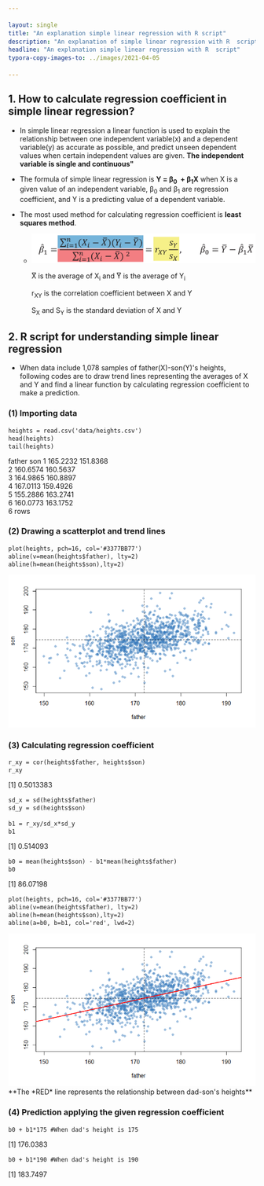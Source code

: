 ```yaml
---

layout: single
title: "An explanation simple linear regression with R script"
description: "An explanation of simple linear regression with R  script"
headline: "An explanation simple linear regression with R  script"
typora-copy-images-to: ../images/2021-04-05

---
```


## 1. How to calculate regression coefficient in simple linear regression? 

- In simple linear regression a linear function is used to explain the relationship between one independent variable(x) and a dependent variable(y) as accurate as possible, and predict unseen dependent values when certain independent values are given. **The independent variable is single and continuous"**

- The formula of simple linear regression is **Y = &beta;<sub>0</sub>  + &beta;<sub>1</sub>X** when X is a given value of an independent variable, &beta;<sub>0</sub>  and  &beta;<sub>1</sub> are regression coefficient, and Y is a predicting value of a dependent variable.

- The most used method for calculating regression coefficient is **least squares method**.

  - <center><img src ="/images/2021-04-05/1.png"></center>

    X&#x035E; is the average of X<sub>i</sub> and Y&#x035E; is the average of Y<sub>i</sub>

    r<sub>XY</sub> is the correlation coefficient between X and Y

    S<sub>X</sub> and S<sub>Y</sub> is the standard deviation of X and Y

## 2. R script for understanding simple linear regression

- When data include 1,078 samples of father(X)-son(Y)'s heights, following codes are to draw trend lines representing the averages of X and Y and find a linear function by calculating regression coefficient to make a prediction.

 

### (1) Importing data

```{r}
heights = read.csv('data/heights.csv')
head(heights)
tail(heights)
```
   father     son
1	165.2232	151.8368		
2	160.6574	160.5637		
3	164.9865	160.8897		
4	167.0113	159.4926		
5	155.2886	163.2741		
6	160.0773	163.1752		
6 rows

### (2) Drawing a scatterplot and trend lines

```{r scatterplot1, echo=TRUE}
plot(heights, pch=16, col='#3377BB77')
abline(v=mean(heights$father), lty=2)
abline(h=mean(heights$son),lty=2)
```
<img src ="/images/2021-04-05/2.png">

### (3) Calculating regression coefficient

```{r}
r_xy = cor(heights$father, heights$son)
r_xy
```
[1] 0.5013383
```{r}
sd_x = sd(heights$father)
sd_y = sd(heights$son)

b1 = r_xy/sd_x*sd_y
b1
```
[1] 0.514093
```{r}
b0 = mean(heights$son) - b1*mean(heights$father)
b0
```
[1] 86.07198


```{r scatterplot_regression, echo=TRUE}
plot(heights, pch=16, col='#3377BB77')
abline(v=mean(heights$father), lty=2)
abline(h=mean(heights$son),lty=2)
abline(a=b0, b=b1, col='red', lwd=2)
```
<img src ="/images/2021-04-05/3.png">
**The *RED* line represents the relationship between dad-son's heights** 

### (4) Prediction applying the given regression coefficient

```{r}
b0 + b1*175 #When dad's height is 175
```
[1] 176.0383
```{r}
b0 + b1*190 #When dad's height is 190
```
[1] 183.7497



